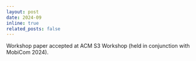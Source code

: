 ```yaml
---
layout: post
date: 2024-09
inline: true
related_posts: false
---
```


Workshop paper accepted at ACM S3 Workshop (held in conjunction with MobiCom 2024).